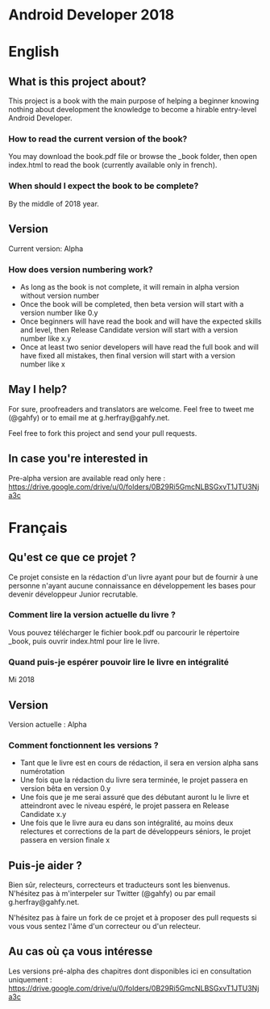 # Android Developer 2018

# English

## What is this project about?

This project is a book with the main purpose of helping a beginner knowing nothing about development the knowledge to become a hirable entry-level Android Developer.

### How to read the current version of the book?

You may download the book.pdf file or browse the \_book folder, then open index.html to read the book (currently available only in french).

### When should I expect the book to be complete?

By the middle of 2018 year.

## Version

Current version: Alpha

### How does version numbering work?

* As long as the book is not complete, it will remain in alpha version without version number
* Once the book will be completed, then beta version will start with a version number like 0.y
* Once beginners will have read the book and will have the expected skills and level, then Release Candidate version will start with a version number like x.y
* Once at least two senior developers will have read the full book and will have fixed all mistakes, then final version will start with a version number like x

## May I help?

For sure, proofreaders and translators are welcome. Feel free to tweet me (&#64;gahfy) or to email me at g.herfray&#64;gahfy.net.

Feel free to fork this project and send your pull requests.

## In case you're interested in

Pre-alpha version are available read only here : https://drive.google.com/drive/u/0/folders/0B29Ri5GmcNLBSGxvT1JTU3Nja3c

# Français

## Qu'est ce que ce projet ?

Ce projet consiste en la rédaction d'un livre ayant pour but de fournir à une personne n'ayant aucune connaissance en développement les bases pour devenir développeur Junior recrutable.

### Comment lire la version actuelle du livre ?

Vous pouvez télécharger le fichier book.pdf ou parcourir le répertoire \_book, puis ouvrir index.html pour lire le livre.

### Quand puis-je espérer pouvoir lire le livre en intégralité

Mi 2018

## Version

Version actuelle : Alpha

### Comment fonctionnent les versions ?

* Tant que le livre est en cours de rédaction, il sera en version alpha sans numérotation
* Une fois que la rédaction du livre sera terminée, le projet passera en version bêta en version 0.y
* Une fois que je me serai assuré que des débutant auront lu le livre et atteindront avec le niveau espéré, le projet passera en Release Candidate x.y
* Une fois que le livre aura eu dans son intégralité, au moins deux relectures et corrections de la part de développeurs séniors, le projet passera en version finale x

## Puis-je aider ?

Bien sûr, relecteurs, correcteurs et traducteurs sont les bienvenus. N'hésitez pas à m'interpeler sur Twitter (&#64;gahfy) ou par email g.herfray&#64;gahfy.net.

N'hésitez pas à faire un fork de ce projet et à proposer des pull requests si vous vous sentez l'âme d'un correcteur ou d'un relecteur.

## Au cas où ça vous intéresse

Les versions pré-alpha des chapitres dont disponibles ici en consultation uniquement : https://drive.google.com/drive/u/0/folders/0B29Ri5GmcNLBSGxvT1JTU3Nja3c
